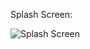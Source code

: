 
Splash Screen:

![Splash Screen](https://github.com/amithalbreich15/Lab-Messenger/assets/118397588/7bba6f46-fd3d-494c-9d1d-1b2c7607df38)

